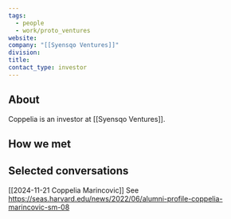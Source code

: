 ```yaml
---
tags:
  - people
  - work/proto_ventures
website: 
company: "[[Syensqo Ventures]]"
division: 
title: 
contact_type: investor
---
```

## About
Coppelia is an investor at [[Syensqo Ventures]].

## How we met


## Selected conversations
[[2024-11-21 Coppelia Marincovic]]
See https://seas.harvard.edu/news/2022/06/alumni-profile-coppelia-marincovic-sm-08